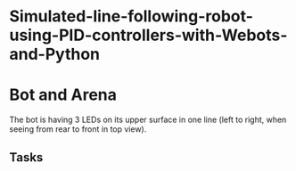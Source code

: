 # Simulated-line-following-robot-using-PID-controllers-with-Webots-and-Python


# Bot and Arena
The bot is having 3 LEDs on its upper surface in one line (left to right, when seeing from rear to front in top view). 


<h2>Tasks</h2>
